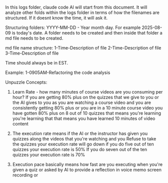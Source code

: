 In this logs folder, claude code AI will start from this document. It will analyze other folds within the logs folder in terms of how the filenames are structured. If it doesnt know the time, it will ask it.

Structuring folders: YYYY-MM-DD - Year month day. For example 2025-08-09 is today's date. A folder needs to be created and then inside that folder a md file needs to be created.

md file name structure:
1-Time-Description of file
2-Time-Description of file
3-Time-Description of file

Time should always be in EST.

Example:
1-0905AM-Refactoring the code analysis

Unpuzzle Concepts:
1. Learn Rate - how many minutes of course videos are you consuming per hour?
If you are getting 80% plus on the quizzes that we give to you or the AI gives to you as you are watching a course video and you are consistently getting 80% plus or you are in a 10 minute course video you have gotten 80% plus on 8 out of 10 quizzes that means you're learning you're learning that that means you have learned 10 minutes of video content

2. The execution rate means if the AI or the instructor has given you quizzes along the videos that you're watching and you Refuse to take the quizzes your execution rate will go down if you do five out of ten quizzes your execution rate is 50% If you do seven out of the ten quizzes your execution rate is 70%

3. Execution pace basically means how fast are you executing when you're given a quiz or asked by AI to provide a reflection in voice memo screen recording or